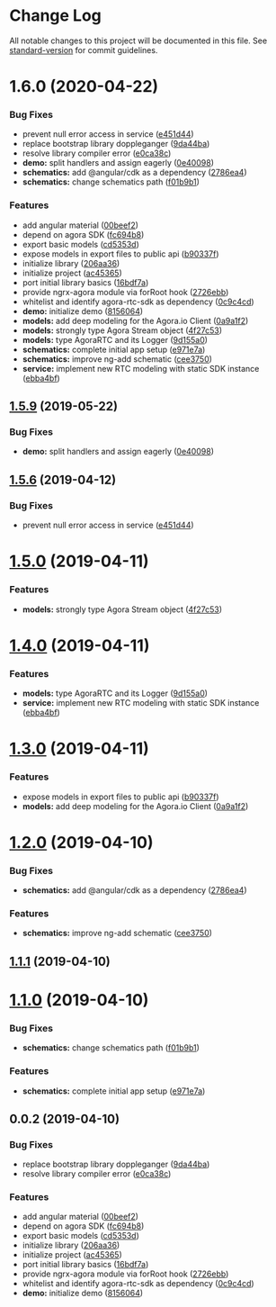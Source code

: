 # Change Log

All notable changes to this project will be documented in this file. See [standard-version](https://github.com/conventional-changelog/standard-version) for commit guidelines.

# 1.6.0 (2020-04-22)


### Bug Fixes

* prevent null error access in service ([e451d44](https://github.com/drew-thompson/ngx-agora/commit/e451d44a602a8802c860b2f27ca96b0752a11c9d))
* replace bootstrap library doppleganger ([9da44ba](https://github.com/drew-thompson/ngx-agora/commit/9da44ba51fdb93438951c5816f55254250dca580))
* resolve library compiler error ([e0ca38c](https://github.com/drew-thompson/ngx-agora/commit/e0ca38c3a5ef09b734a8ae4b5cfc52c769067106))
* **demo:** split handlers and assign eagerly ([0e40098](https://github.com/drew-thompson/ngx-agora/commit/0e400986251ba1278b6ab1d83c8e016fda27aae6))
* **schematics:** add @angular/cdk as a dependency ([2786ea4](https://github.com/drew-thompson/ngx-agora/commit/2786ea4cf7bb1929d7ed6773f40fbbb049a7d69d))
* **schematics:** change schematics path ([f01b9b1](https://github.com/drew-thompson/ngx-agora/commit/f01b9b188febcb94859366bdc50624eb91ed596f))


### Features

* add angular material ([00beef2](https://github.com/drew-thompson/ngx-agora/commit/00beef2f4c1e9997be57434102e2da0be96af8ca))
* depend on agora SDK ([fc694b8](https://github.com/drew-thompson/ngx-agora/commit/fc694b83045ac296d4a8e812b9e0b9e25ab80efb))
* export basic models ([cd5353d](https://github.com/drew-thompson/ngx-agora/commit/cd5353d2cc283d57d7814344fd4d5028a5c43ae9))
* expose models in export files to public api ([b90337f](https://github.com/drew-thompson/ngx-agora/commit/b90337fbe503d2697f7a241069639d3e6057d467))
* initialize library ([206aa36](https://github.com/drew-thompson/ngx-agora/commit/206aa36d7887080b7e6a2441245c5467c2d730a3))
* initialize project ([ac45365](https://github.com/drew-thompson/ngx-agora/commit/ac4536593bf14dc8d47f528bcc43996109d69ab6))
* port initial library basics ([16bdf7a](https://github.com/drew-thompson/ngx-agora/commit/16bdf7a6baa693b415d13c289690180bf7be0d45))
* provide ngrx-agora module via forRoot hook ([2726ebb](https://github.com/drew-thompson/ngx-agora/commit/2726ebb370dd81cf047af6ce32e355eb17f7205c))
* whitelist and identify agora-rtc-sdk as dependency ([0c9c4cd](https://github.com/drew-thompson/ngx-agora/commit/0c9c4cd7018df8907329b350f3aae996b44fdd30))
* **demo:** initialize demo ([8156064](https://github.com/drew-thompson/ngx-agora/commit/8156064c88608e79bb2976545c9108b6fa78deee))
* **models:** add deep modeling for the Agora.io Client ([0a9a1f2](https://github.com/drew-thompson/ngx-agora/commit/0a9a1f2d24a34c0de3bfdd3e15d6b308d7d58bb5))
* **models:** strongly type Agora Stream object ([4f27c53](https://github.com/drew-thompson/ngx-agora/commit/4f27c53e3e6eabd2c60ec2d645615339476ee347))
* **models:** type AgoraRTC and its Logger ([9d155a0](https://github.com/drew-thompson/ngx-agora/commit/9d155a03b7641bc9ffd24aab0a5331eb28569836))
* **schematics:** complete initial app setup ([e971e7a](https://github.com/drew-thompson/ngx-agora/commit/e971e7a6ffb3b73bef0577898c642a9875935974))
* **schematics:** improve ng-add schematic ([cee3750](https://github.com/drew-thompson/ngx-agora/commit/cee37503698981090cdf6461578de77b83f1269c))
* **service:** implement new RTC modeling with static SDK instance ([ebba4bf](https://github.com/drew-thompson/ngx-agora/commit/ebba4bf1d6f42d03dfecd170dde44f3189b47e32))



## [1.5.9](https://github.com/drew-thompson/ngx-agora/compare/v1.5.6...v1.5.9) (2019-05-22)


### Bug Fixes

* **demo:** split handlers and assign eagerly ([0e40098](https://github.com/drew-thompson/ngx-agora/commit/0e40098))



## [1.5.6](https://github.com/drew-thompson/ngx-agora/compare/v1.5.0...v1.5.6) (2019-04-12)


### Bug Fixes

* prevent null error access in service ([e451d44](https://github.com/drew-thompson/ngx-agora/commit/e451d44))



# [1.5.0](https://github.com/drew-thompson/ngx-agora/compare/v1.4.0...v1.5.0) (2019-04-11)


### Features

* **models:** strongly type Agora Stream object ([4f27c53](https://github.com/drew-thompson/ngx-agora/commit/4f27c53))



# [1.4.0](https://github.com/drew-thompson/ngx-agora/compare/v1.3.0...v1.4.0) (2019-04-11)


### Features

* **models:** type AgoraRTC and its Logger ([9d155a0](https://github.com/drew-thompson/ngx-agora/commit/9d155a0))
* **service:** implement new RTC modeling with static SDK instance ([ebba4bf](https://github.com/drew-thompson/ngx-agora/commit/ebba4bf))



# [1.3.0](https://github.com/drew-thompson/ngx-agora/compare/v1.2.0...v1.3.0) (2019-04-11)


### Features

* expose models in export files to public api ([b90337f](https://github.com/drew-thompson/ngx-agora/commit/b90337f))
* **models:** add deep modeling for the Agora.io Client ([0a9a1f2](https://github.com/drew-thompson/ngx-agora/commit/0a9a1f2))



# [1.2.0](https://github.com/drew-thompson/ngx-agora/compare/v1.1.1...v1.2.0) (2019-04-10)


### Bug Fixes

* **schematics:** add @angular/cdk as a dependency ([2786ea4](https://github.com/drew-thompson/ngx-agora/commit/2786ea4))


### Features

* **schematics:** improve ng-add schematic ([cee3750](https://github.com/drew-thompson/ngx-agora/commit/cee3750))



## [1.1.1](https://github.com/drew-thompson/ngx-agora/compare/v1.1.0...v1.1.1) (2019-04-10)



# [1.1.0](https://github.com/drew-thompson/ngx-agora/compare/v0.0.2...v1.1.0) (2019-04-10)


### Bug Fixes

* **schematics:** change schematics path ([f01b9b1](https://github.com/drew-thompson/ngx-agora/commit/f01b9b1))


### Features

* **schematics:** complete initial app setup ([e971e7a](https://github.com/drew-thompson/ngx-agora/commit/e971e7a))



## 0.0.2 (2019-04-10)


### Bug Fixes

* replace bootstrap library doppleganger ([9da44ba](https://github.com/drew-thompson/ngx-agora/commit/9da44ba))
* resolve library compiler error ([e0ca38c](https://github.com/drew-thompson/ngx-agora/commit/e0ca38c))


### Features

* add angular material ([00beef2](https://github.com/drew-thompson/ngx-agora/commit/00beef2))
* depend on agora SDK ([fc694b8](https://github.com/drew-thompson/ngx-agora/commit/fc694b8))
* export basic models ([cd5353d](https://github.com/drew-thompson/ngx-agora/commit/cd5353d))
* initialize library ([206aa36](https://github.com/drew-thompson/ngx-agora/commit/206aa36))
* initialize project ([ac45365](https://github.com/drew-thompson/ngx-agora/commit/ac45365))
* port initial library basics ([16bdf7a](https://github.com/drew-thompson/ngx-agora/commit/16bdf7a))
* provide ngrx-agora module via forRoot hook ([2726ebb](https://github.com/drew-thompson/ngx-agora/commit/2726ebb))
* whitelist and identify agora-rtc-sdk as dependency ([0c9c4cd](https://github.com/drew-thompson/ngx-agora/commit/0c9c4cd))
* **demo:** initialize demo ([8156064](https://github.com/drew-thompson/ngx-agora/commit/8156064))

